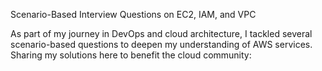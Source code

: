  Scenario-Based Interview Questions on EC2, IAM, and VPC
 
 As part of my journey in DevOps and cloud architecture, I tackled several scenario-based questions to deepen my understanding of AWS services. Sharing my solutions here to benefit the cloud community:
